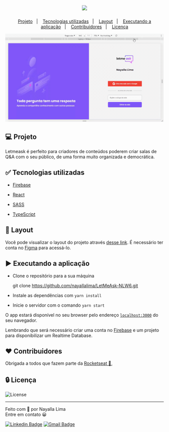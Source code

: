 <h1 align="center">
  <img src="./src/assets/images/logo.svg"/>
</h1>

<p align="center">  
  <a href="#-projeto">Projeto</a>&nbsp;&nbsp;&nbsp;|&nbsp;&nbsp;&nbsp;
  <a href="#-tecnologias-utilizadas">Tecnologias utilizadas</a>&nbsp;&nbsp;&nbsp;|&nbsp;&nbsp;&nbsp;
  <a href="#-layout">Layout</a>&nbsp;&nbsp;&nbsp;|&nbsp;&nbsp;&nbsp;
  <a href="#%EF%B8%8F-executando-a-aplicação">Executando a aplicação</a>&nbsp;&nbsp;&nbsp;|&nbsp;&nbsp;&nbsp;
  <a href="#%EF%B8%8F-contribuidores">Contribuidores</a>&nbsp;&nbsp;&nbsp;|&nbsp;&nbsp;&nbsp;
  <a href="#-licença">Licença</a>
</p>

![](./src/assets/gif.gif)

## 💻 Projeto

Letmeask é perfeito para criadores de conteúdos poderem criar salas de Q&A com o seu público, de uma forma muito organizada e democrática. 


## ✅ Tecnologias utilizadas

- [Firebase](https://firebase.google.com/)
- [React](https://reactjs.org)
- [SASS](https://yarnpkg.com/package/node-sass)

- [TypeScript](https://www.typescriptlang.org/)

## 🎨 Layout

Você pode visualizar o layout do projeto através [desse link](https://www.figma.com/file/u0BQK8rCf2KgzcukdRRCWh/Letmeask/duplicate). É necessário ter conta no [Figma](http://figma.com/) para acessá-lo.

## ▶️ Executando a aplicação

- Clone o repositório para a sua máquina

  git clone https://github.com/nayallalima/LetMeAsk-NLW6.git

- Instale as dependências com `yarn install`

- Inicie o servidor com o comando `yarn start`
  
O app estará disponível no seu browser pelo endereço [`localhost:3000`](http://localhost:3000) do seu navegador.

Lembrando que será necessário criar uma conta no [Firebase](https://firebase.google.com/) e um projeto para disponibilizar um Realtime Database.

## ♥️ Contribuidores 
<p> Obrigada a todos que fazem parte da <a href="http://campinas.tech/campinas-tech-talents/">Rocketseat 🚀</a>, </p>

## 🔒 Licença

<a>	<img alt="License" src="https://img.shields.io/badge/license-MIT-blueviolet"> </a>

---

Feito com 💜️ por Nayalla Lima
<br />
Entre em contato 😀 

[![Linkedin Badge](https://img.shields.io/badge/-NayallaLima-blue?style=flat-square&logo=Linkedin&logoColor=white&link=https://www.linkedin.com/in/nayalla-lima//)](https://www.linkedin.com/in/nayalla-lima/)
[![Gmail Badge](https://img.shields.io/badge/-nayallaml@gmail.com-c14438?style=flat-square&logo=Gmail&logoColor=white&link=mailto:nayallaml@gmail.com)](mailto:nayallaml@gmail.com)